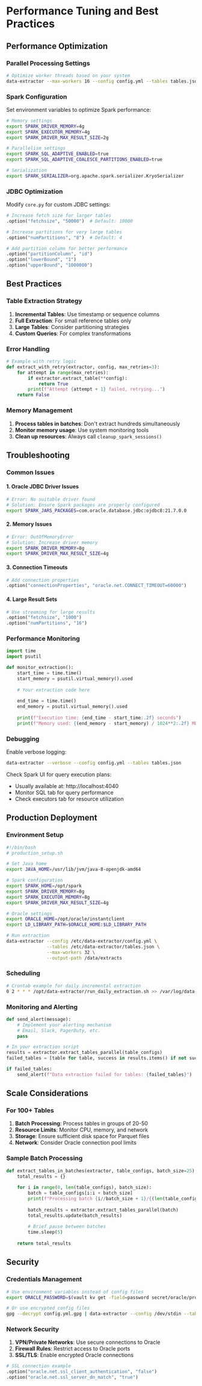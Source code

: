 # Performance Tuning and Best Practices

## Performance Optimization

### Parallel Processing Settings

```bash
# Optimize worker threads based on your system
data-extractor --max-workers 16 --config config.yml --tables tables.json
```

### Spark Configuration

Set environment variables to optimize Spark performance:

```bash
# Memory settings
export SPARK_DRIVER_MEMORY=4g
export SPARK_EXECUTOR_MEMORY=4g
export SPARK_DRIVER_MAX_RESULT_SIZE=2g

# Parallelism settings
export SPARK_SQL_ADAPTIVE_ENABLED=true
export SPARK_SQL_ADAPTIVE_COALESCE_PARTITIONS_ENABLED=true

# Serialization
export SPARK_SERIALIZER=org.apache.spark.serializer.KryoSerializer
```

### JDBC Optimization

Modify `core.py` for custom JDBC settings:

```python
# Increase fetch size for larger tables
.option("fetchsize", "50000")  # Default: 10000

# Increase partitions for very large tables
.option("numPartitions", "8")  # Default: 4

# Add partition column for better performance
.option("partitionColumn", "id")
.option("lowerBound", "1")
.option("upperBound", "1000000")
```

## Best Practices

### Table Extraction Strategy

1. **Incremental Tables**: Use timestamp or sequence columns
2. **Full Extraction**: For small reference tables only
3. **Large Tables**: Consider partitioning strategies
4. **Custom Queries**: For complex transformations

### Error Handling

```python
# Example with retry logic
def extract_with_retry(extractor, config, max_retries=3):
    for attempt in range(max_retries):
        if extractor.extract_table(**config):
            return True
        print(f"Attempt {attempt + 1} failed, retrying...")
    return False
```

### Memory Management

1. **Process tables in batches**: Don't extract hundreds simultaneously
2. **Monitor memory usage**: Use system monitoring tools
3. **Clean up resources**: Always call `cleanup_spark_sessions()`

## Troubleshooting

### Common Issues

#### 1. Oracle JDBC Driver Issues

```bash
# Error: No suitable driver found
# Solution: Ensure Spark packages are properly configured
export SPARK_JARS_PACKAGES=com.oracle.database.jdbc:ojdbc8:21.7.0.0
```

#### 2. Memory Issues

```bash
# Error: OutOfMemoryError
# Solution: Increase driver memory
export SPARK_DRIVER_MEMORY=8g
export SPARK_DRIVER_MAX_RESULT_SIZE=4g
```

#### 3. Connection Timeouts

```python
# Add connection properties
.option("connectionProperties", "oracle.net.CONNECT_TIMEOUT=60000")
```

#### 4. Large Result Sets

```python
# Use streaming for large results
.option("fetchsize", "1000")
.option("numPartitions", "16")
```

### Performance Monitoring

```python
import time
import psutil

def monitor_extraction():
    start_time = time.time()
    start_memory = psutil.virtual_memory().used
    
    # Your extraction code here
    
    end_time = time.time()
    end_memory = psutil.virtual_memory().used
    
    print(f"Execution time: {end_time - start_time:.2f} seconds")
    print(f"Memory used: {(end_memory - start_memory) / 1024**2:.2f} MB")
```

### Debugging

Enable verbose logging:

```bash
data-extractor --verbose --config config.yml --tables tables.json
```

Check Spark UI for query execution plans:
- Usually available at: http://localhost:4040
- Monitor SQL tab for query performance
- Check executors tab for resource utilization

## Production Deployment

### Environment Setup

```bash
#!/bin/bash
# production_setup.sh

# Set Java home
export JAVA_HOME=/usr/lib/jvm/java-8-openjdk-amd64

# Spark configuration
export SPARK_HOME=/opt/spark
export SPARK_DRIVER_MEMORY=8g
export SPARK_EXECUTOR_MEMORY=8g
export SPARK_DRIVER_MAX_RESULT_SIZE=4g

# Oracle settings
export ORACLE_HOME=/opt/oracle/instantclient
export LD_LIBRARY_PATH=$ORACLE_HOME:$LD_LIBRARY_PATH

# Run extraction
data-extractor --config /etc/data-extractor/config.yml \
               --tables /etc/data-extractor/tables.json \
               --max-workers 32 \
               --output-path /data/extracts
```

### Scheduling

```bash
# Crontab example for daily incremental extraction
0 2 * * * /opt/data-extractor/run_daily_extraction.sh >> /var/log/data-extractor.log 2>&1
```

### Monitoring and Alerting

```python
def send_alert(message):
    # Implement your alerting mechanism
    # Email, Slack, PagerDuty, etc.
    pass

# In your extraction script
results = extractor.extract_tables_parallel(table_configs)
failed_tables = [table for table, success in results.items() if not success]

if failed_tables:
    send_alert(f"Data extraction failed for tables: {failed_tables}")
```

## Scale Considerations

### For 100+ Tables

1. **Batch Processing**: Process tables in groups of 20-50
2. **Resource Limits**: Monitor CPU, memory, and network
3. **Storage**: Ensure sufficient disk space for Parquet files
4. **Network**: Consider Oracle connection pool limits

### Sample Batch Processing

```python
def extract_tables_in_batches(extractor, table_configs, batch_size=25):
    total_results = {}
    
    for i in range(0, len(table_configs), batch_size):
        batch = table_configs[i:i + batch_size]
        print(f"Processing batch {i//batch_size + 1}/{(len(table_configs) + batch_size - 1)//batch_size}")
        
        batch_results = extractor.extract_tables_parallel(batch)
        total_results.update(batch_results)
        
        # Brief pause between batches
        time.sleep(5)
    
    return total_results
```

## Security

### Credentials Management

```bash
# Use environment variables instead of config files
export ORACLE_PASSWORD=$(vault kv get -field=password secret/oracle/prod)

# Or use encrypted config files
gpg --decrypt config.yml.gpg | data-extractor --config /dev/stdin --tables tables.json
```

### Network Security

1. **VPN/Private Networks**: Use secure connections to Oracle
2. **Firewall Rules**: Restrict access to Oracle ports
3. **SSL/TLS**: Enable encrypted Oracle connections

```python
# SSL connection example
.option("oracle.net.ssl_client_authentication", "false")
.option("oracle.net.ssl_server_dn_match", "true")
```